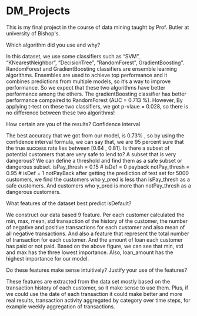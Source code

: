 # DM_Projects

This is my final project in the course of data mining taught by Prof. Butler at university of Bishop's. 

Which algorithm did you use and why?

In this dataset, we use some classifiers such as “SVM”, “KNearestNeighbor”, “DecisionTree”,
“RandomForest”, GradientBoosting”. RandomForest and GradientBoosting classifiers are ensemble
learning algorithms.
Ensembles are used to achieve top performance and it combines predictions from multiple models, so it’s
a way to improve performance. So we expect that these two algorithms have better performance among
the others. The gradientBoosting classifier has better performance compaired to RandomForest (AUC =
0.713 %). However, By applying t-test on these two classifiers, we got p-vlaue = 0.028, so there is no
difference between these two algorithms!


How certain are you of the results? Confidence interval

The best accuracy that we got from our model, is 0.73% , so by using the confidence interval formula, we
can say that, we are 95 percent sure that the true success rate lies between [0.64 , 0.81].
Is there a subset of potential customers that are very safe to lend to? A subset that is very dangerous?
We can define a threshold and find them as a safe subset or dangerous subset.
isPay_thresh = 0.15 # isDef = 0 payback
notPay_thresh = 0.95 # isDef = 1 notPayBack
after getting the prediction of test set for 5000 customers, we find the customers who y_pred is less than
isPay_thresh as a safe customers. And customers who y_pred is more than notPay_thresh as a dangerous
customers.



What features of the dataset best predict isDefault?

We construct our data based 9 feature. Per each customer calculated the min, max, mean, std transaction
of the history of the customer, the number of negative and positive transactions for each customer and
also mean of all negative transactions. And also a feature that represent the total number of transaction
for each customer. And the amount of loan each customer has paid or not paid.
Based on the above figure, we can see that min, std and max has the three lowest importance.
Also, loan_amount has the highest importance for our model.


Do these features make sense intuitively? Justify your use of the features?

These features are extracted from the data set mostly based on the transaction history of each customer,
so it make sense to use them. Plus, if we could use the date of each transaction it could make better and
more real results, transaction activity aggregated by category over time steps, for example weekly
aggregation of transactions.
